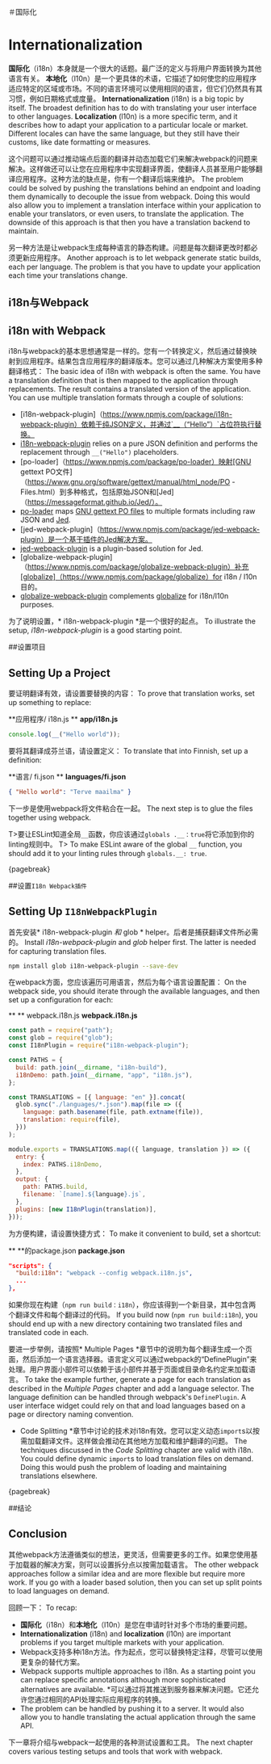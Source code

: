 ＃国际化
# Internationalization

**国际化**（i18n）本身就是一个很大的话题。最广泛的定义与将用户界面转换为其他语言有关。 **本地化**（l10n）是一个更具体的术语，它描述了如何使您的应用程序适应特定的区域或市场。不同的语言环境可以使用相同的语言，但它们仍然具有其习惯，例如日期格式或度量。
**Internationalization** (i18n) is a big topic by itself. The broadest definition has to do with translating your user interface to other languages. **Localization** (l10n) is a more specific term, and it describes how to adapt your application to a particular locale or market. Different locales can have the same language, but they still have their customs, like date formatting or measures.

这个问题可以通过推动端点后面的翻译并动态加载它们来解决webpack的问题来解决。这样做还可以让您在应用程序中实现翻译界面，使翻译人员甚至用户能够翻译应用程序。这种方法的缺点是，你有一个翻译后端来维护。
The problem could be solved by pushing the translations behind an endpoint and loading them dynamically to decouple the issue from webpack. Doing this would also allow you to implement a translation interface within your application to enable your translators, or even users, to translate the application. The downside of this approach is that then you have a translation backend to maintain.

另一种方法是让webpack生成每种语言的静态构建。问题是每次翻译更改时都必须更新应用程序。
Another approach is to let webpack generate static builds, each per language. The problem is that you have to update your application each time your translations change.

## i18n与Webpack
## i18n with Webpack

i18n与webpack的基本思想通常是一样的。您有一个转换定义，然后通过替换映射到应用程序。结果包含应用程序的翻译版本。您可以通过几种解决方案使用多种翻译格式：
The basic idea of i18n with webpack is often the same. You have a translation definition that is then mapped to the application through replacements. The result contains a translated version of the application. You can use multiple translation formats through a couple of solutions:

* [i18n-webpack-plugin]（https://www.npmjs.com/package/i18n-webpack-plugin）依赖于纯JSON定义，并通过`__（“Hello”）`占位符执行替换。
* [i18n-webpack-plugin](https://www.npmjs.com/package/i18n-webpack-plugin) relies on a pure JSON definition and performs the replacement through `__("Hello")` placeholders.
* [po-loader]（https://www.npmjs.com/package/po-loader）映射[GNU gettext PO文件]（https://www.gnu.org/software/gettext/manual/html_node/PO -Files.html）到多种格式，包括原始JSON和[Jed]（https://messageformat.github.io/Jed/）。
* [po-loader](https://www.npmjs.com/package/po-loader) maps [GNU gettext PO files](https://www.gnu.org/software/gettext/manual/html_node/PO-Files.html) to multiple formats including raw JSON and [Jed](https://messageformat.github.io/Jed/).
* [jed-webpack-plugin]（https://www.npmjs.com/package/jed-webpack-plugin）是一个基于插件的Jed解决方案。
* [jed-webpack-plugin](https://www.npmjs.com/package/jed-webpack-plugin) is a plugin-based solution for Jed.
* [globalize-webpack-plugin]（https://www.npmjs.com/package/globalize-webpack-plugin）补充[globalize]（https://www.npmjs.com/package/globalize）for i18n / l10n目的。
* [globalize-webpack-plugin](https://www.npmjs.com/package/globalize-webpack-plugin) complements [globalize](https://www.npmjs.com/package/globalize) for i18n/l10n purposes.

为了说明设置，* i18n-webpack-plugin *是一个很好的起点。
To illustrate the setup, *i18n-webpack-plugin* is a good starting point.

##设置项目
## Setting Up a Project

要证明翻译有效，请设置要替换的内容：
To prove that translation works, set up something to replace:

**应用程序/ i18n.js **
**app/i18n.js**

```javascript
console.log(__("Hello world"));
```

要将其翻译成芬兰语，请设置定义：
To translate that into Finnish, set up a definition:

**语言/ fi.json **
**languages/fi.json**

```json
{ "Hello world": "Terve maailma" }
```

下一步是使用webpack将文件粘合在一起。
The next step is to glue the files together using webpack.

T>要让ESLint知道全局`__`函数，你应该通过`globals .__：true`将它添加到你的linting规则中。
T> To make ESLint aware of the global `__` function, you should add it to your linting rules through `globals.__: true`.

{pagebreak}

##设置`I18n Webpack插件`
## Setting Up `I18nWebpackPlugin`

首先安装* i18n-webpack-plugin *和* glob * helper。后者是捕获翻译文件所必需的。
Install *i18n-webpack-plugin* and *glob* helper first. The latter is needed for capturing translation files.

```bash
npm install glob i18n-webpack-plugin --save-dev
```

在webpack方面，您应该遍历可用语言，然后为每个语言设置配置：
On the webpack side, you should iterate through the available languages, and then set up a configuration for each:

** ** webpack.i18n.js
**webpack.i18n.js**

```javascript
const path = require("path");
const glob = require("glob");
const I18nPlugin = require("i18n-webpack-plugin");

const PATHS = {
  build: path.join(__dirname, "i18n-build"),
  i18nDemo: path.join(__dirname, "app", "i18n.js"),
};

const TRANSLATIONS = [{ language: "en" }].concat(
  glob.sync("./languages/*.json").map(file => ({
    language: path.basename(file, path.extname(file)),
    translation: require(file),
  }))
);

module.exports = TRANSLATIONS.map(({ language, translation }) => ({
  entry: {
    index: PATHS.i18nDemo,
  },
  output: {
    path: PATHS.build,
    filename: `[name].${language}.js`,
  },
  plugins: [new I18nPlugin(translation)],
}));
```

为方便构建，请设置快捷方式：
To make it convenient to build, set a shortcut:

** **的package.json
**package.json**

```json
"scripts": {
  "build:i18n": "webpack --config webpack.i18n.js",
  ...
},
```

如果你现在构建（`npm run build：i18n`），你应该得到一个新目录，其中包含两个翻译文件和每个翻译过的代码。
If you build now (`npm run build:i18n`), you should end up with a new directory containing two translated files and translated code in each.

要进一步举例，请按照* Multiple Pages *章节中的说明为每个翻译生成一个页面，然后添加一个语言选择器。语言定义可以通过webpack的“DefinePlugin”来处理。用户界面小部件可以依赖于该小部件并基于页面或目录命名约定来加载语言。
To take the example further, generate a page for each translation as described in the *Multiple Pages* chapter and add a language selector. The language definition can be handled through webpack's `DefinePlugin`. A user interface widget could rely on that and load languages based on a page or directory naming convention.

* Code Splitting *章节中讨论的技术对i18n有效。您可以定义动态`import`s以按需加载翻译文件。这样做会推动在其他地方加载和维护翻译的问题。
The techniques discussed in the *Code Splitting* chapter are valid with i18n. You could define dynamic `import`s to load translation files on demand. Doing this would push the problem of loading and maintaining translations elsewhere.

{pagebreak}

##结论
## Conclusion

其他webpack方法遵循类似的想法，更灵活，但需要更多的工作。如果您使用基于加载器的解决方案，则可以设置拆分点以按需加载语言。
The other webpack approaches follow a similar idea and are more flexible but require more work. If you go with a loader based solution, then you can set up split points to load languages on demand.

回顾一下：
To recap:

* **国际化**（i18n）和**本地化**（l10n）是您在申请时针对多个市场的重要问题。
* **Internationalization** (i18n) and **localization** (l10n) are important problems if you target multiple markets with your application.
* Webpack支持多种i18n方法。作为起点，您可以替换特定注释，尽管可以使用更复杂的替代方案。
* Webpack supports multiple approaches to i18n. As a starting point you can replace specific annotations although more sophisticated alternatives are available.
*可以通过将其推送到服务器来解决问题。它还允许您通过相同的API处理实际应用程序的转换。
* The problem can be handled by pushing it to a server. It would also allow you to handle translating the actual application through the same API.

下一章将介绍与webpack一起使用的各种测试设置和工具。
The next chapter covers various testing setups and tools that work with webpack.

